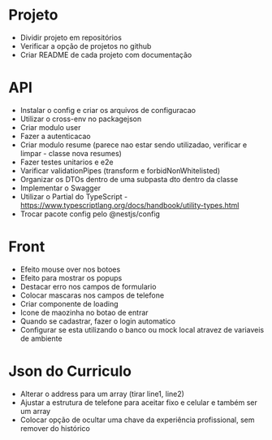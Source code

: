# Projeto
- Dividir projeto em repositórios
- Verificar a opção de projetos no github
- Criar README de cada projeto com documentação

# API
- Instalar o config e criar os arquivos de configuracao
- Utilizar o cross-env no packagejson
- Criar modulo user
- Fazer a autenticacao
- Criar modulo resume (parece nao estar sendo utilizadao, verificar e limpar - classe nova resumes)
- Fazer testes unitarios e e2e
- Varificar validationPipes (transform e forbidNonWhitelisted)
- Organizar os DTOs dentro de uma subpasta dto dentro da classe
- Implementar o Swagger
- Utilizar o Partial do TypeScript - https://www.typescriptlang.org/docs/handbook/utility-types.html
- Trocar pacote config pelo @nestjs/config

# Front
- Efeito mouse over nos botoes
- Efeito para mostrar os popups
- Destacar erro nos campos de formulario
- Colocar mascaras nos campos de telefone
- Criar componente de loading
- Icone de maozinha no botao de entrar
- Quando se cadastrar, fazer o login automatico
- Configurar se esta utilizando o banco ou mock local atravez de variaveis de ambiente

# Json do Curriculo
- Alterar o address para um array (tirar line1, line2)
- Ajustar a estrutura de telefone para aceitar fixo e celular e também ser um array
- Colocar opção de ocultar uma chave da experiência profissional, sem remover do histórico